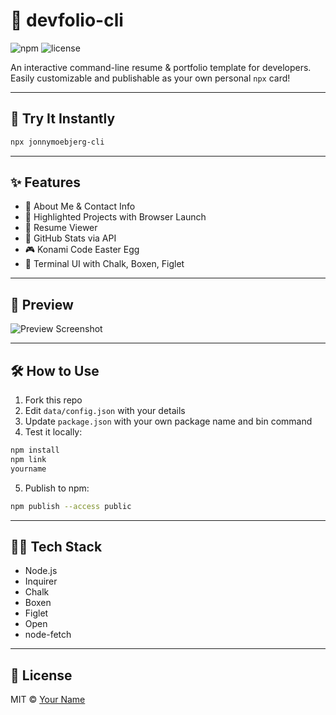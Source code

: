 # 🧰 devfolio-cli

![npm](https://img.shields.io/npm/v/devfolio-cli?style=flat-square)
![license](https://img.shields.io/npm/l/devfolio-cli?style=flat-square)

An interactive command-line resume & portfolio template for developers. Easily customizable and publishable as your own personal `npx` card!

---

## 🚀 Try It Instantly

```bash
npx jonnymoebjerg-cli
```

---

## ✨ Features

- 🧑 About Me & Contact Info
- 💼 Highlighted Projects with Browser Launch
- 📄 Resume Viewer
- 🧠 GitHub Stats via API
- 🎮 Konami Code Easter Egg
- 🎨 Terminal UI with Chalk, Boxen, Figlet

---

## 📸 Preview

![Preview Screenshot](preview.png)

---

## 🛠 How to Use

1. Fork this repo
2. Edit `data/config.json` with your details
3. Update `package.json` with your own package name and bin command
4. Test it locally:

```bash
npm install
npm link
yourname
```

5. Publish to npm:

```bash
npm publish --access public
```

---

## 🧑‍💻 Tech Stack

- Node.js
- Inquirer
- Chalk
- Boxen
- Figlet
- Open
- node-fetch

---

## 📄 License

MIT © [Your Name](https://yourdomain.com)
